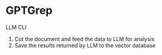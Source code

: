 # GPTGrep

LLM CLI
1. Cut the document and feed the data to LLM for analysis
2. Save the results returned by LLM to the vector database